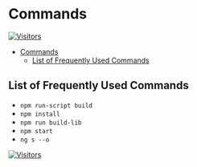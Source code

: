 # Commands

[![Visitors](https://api.visitorbadge.io/api/visitors?path=aasisodiya.nodejs.commands&labelColor=%23ffa500&countColor=%23263759&labelStyle=upper)](https://visitorbadge.io/status?path=aasisodiya.nodejs.commands)

- [Commands](#commands)
  - [List of Frequently Used Commands](#list-of-frequently-used-commands)

## List of Frequently Used Commands

- `npm run-script build`
- `npm install`
- `npm run build-lib`
- `npm start`
- `ng s --o`

[![Visitors](https://api.visitorbadge.io/api/visitors?path=aasisodiya.nodejs&labelColor=%23ffa500&countColor=%23263759&labelStyle=upper)](https://visitorbadge.io/status?path=aasisodiya.nodejs)
